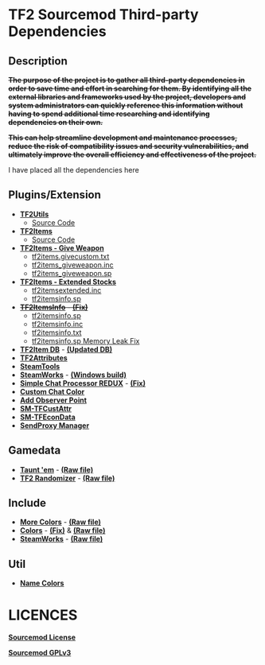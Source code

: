 # TF2 Sourcemod Third-party Dependencies

## Description

**~~The purpose of the project is to gather all third-party dependencies in order to save time and effort in searching for them. By identifying all the external libraries and frameworks used by the project, developers and system administrators can quickly reference this information without having to spend additional time researching and identifying dependencies on their own.~~**

**~~This can help streamline development and maintenance processes, reduce the risk of compatibility issues and security vulnerabilities, and ultimately improve the overall efficiency and effectiveness of the project.~~**

I have placed all the dependencies here

## Plugins/Extension

- **[TF2Utils](https://forums.alliedmods.net/showthread.php?t=338773)**
  - [Source Code](https://github.com/nosoop/SM-TFUtils)
- **[TF2Items](https://forums.alliedmods.net/showthread.php?t=115100)**
  - [Source Code](https://github.com/asherkin/TF2Items)
- **[TF2Items - Give Weapon](https://forums.alliedmods.net/showthread.php?t=141962)**
  - [tf2items.givecustom.txt](https://forums.alliedmods.net/attachment.php?attachmentid=76828&d=1289069717)
  - [tf2items_giveweapon.inc](https://forums.alliedmods.net/attachment.php?attachmentid=78956&d=1358996607)
  - [tf2items_giveweapon.sp](https://forums.alliedmods.net/attachment.php?attachmentid=79313&d=1385716558)
- **[TF2Items - Extended Stocks](https://forums.alliedmods.net/showthread.php?t=255743)**
  - [tf2itemsextended.inc](https://forums.alliedmods.net/attachment.php?attachmentid=141702&d=1421724603)
  - [tf2itemsinfo.sp](https://forums.alliedmods.net/attachment.php?attachmentid=141703&d=1421724603)
- ~~**[TF2ItemsInfo](https://forums.alliedmods.net/showthread.php?t=182918)** - **[(Fix)](https://forums.alliedmods.net/showpost.php?p=2177564)**~~
  - [tf2itemsinfo.sp](https://forums.alliedmods.net/attachment.php?attachmentid=175402&d=1557035452)
  - [tf2itemsinfo.inc](https://forums.alliedmods.net/attachment.php?attachmentid=175403&d=1557035452)
  - [tf2itemsinfo.txt](https://forums.alliedmods.net/attachment.php?attachmentid=175404&d=1557035459)
  - [tf2itemsinfo.sp Memory Leak Fix](https://forums.alliedmods.net/attachment.php?attachmentid=136498&d=1422137064)
- **[TF2Item DB](https://forums.alliedmods.net/showthread.php?t=255885)** - **[(Updated DB)](https://forums.alliedmods.net/showpost.php?p=2794711&postcount=176)**
- **[TF2Attributes](https://forums.alliedmods.net/showthread.php?t=210221)**
- **[SteamTools](https://forums.alliedmods.net/showthread.php?t=170630)**
- **[SteamWorks](https://forums.alliedmods.net/showthread.php?t=229556)** - **[(Windows build)](https://github.com/hexa-core-eu/SteamWorks/releases)**
- **[Simple Chat Processor REDUX](https://forums.alliedmods.net/showthread.php?p=1820365)** - **[(Fix)](https://forums.alliedmods.net/showpost.php?p=2629088&postcount=413)**
- **[Custom Chat Color](https://forums.alliedmods.net/showthread.php?t=186695)**
- **[Add Observer Point](https://forums.alliedmods.net/showthread.php?t=81609)**
- **[SM-TFCustAttr](https://github.com/nosoop/SM-TFCustAttr)**
- **[SM-TFEconData](https://github.com/nosoop/SM-TFEconData)**
- **[SendProxy Manager](https://forums.alliedmods.net/showpost.php?p=2134833&postcount=267)**

## Gamedata

- **[Taunt 'em](https://forums.alliedmods.net/showthread.php?t=242866)** - **[(Raw file)](https://raw.githubusercontent.com/FlaminSarge/tf_tauntem/master/tf2.tauntem.txt)**
- **[TF2 Randomizer](https://forums.alliedmods.net/showthread.php?t=139069)** - **[(Raw file)](https://gist.githubusercontent.com/FlaminSarge/bc0f4e693e3177d92acd964848446fef/raw/663f5a651a4dd59a806c72545c9e829c2e628282/tf2items.randomizer.txt)**

## Include

- **[More Colors](https://forums.alliedmods.net/showthread.php?t=185016)** - **[(Raw file)](https://raw.githubusercontent.com/DoctorMcKay/sourcemod-plugins/master/scripting/include/morecolors.inc)**
- **[Colors](https://forums.alliedmods.net/showthread.php?t=96831)** - **[(Fix)](https://forums.alliedmods.net/showpost.php?p=2793368&postcount=417)** & **[(Raw file)](https://raw.githubusercontent.com/vicentefelipechile/tf2sm_dependencies/main/linux/addons/sourcemod/scripting/include/colors.inc)**
- **[SteamWorks](https://forums.alliedmods.net/showthread.php?t=229556)** - **[(Raw file)](https://raw.githubusercontent.com/KyleSanderson/SteamWorks/master/Pawn/includes/SteamWorks.inc)**

## Util

- **[Name Colors](http://cloford.com/resources/colours/500col.htm)**

# LICENCES

**[Sourcemod License](https://github.com/alliedmodders/sourcemod/blob/master/licenses/LICENSE.txt)**

**[Sourcemod GPLv3](https://github.com/alliedmodders/sourcemod/blob/master/licenses/GPLv3.txt)**
